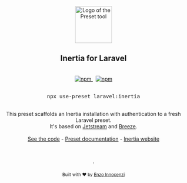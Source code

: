 <p align="center">
  <br />
  <a href="https://usepreset.dev">
    <img width="100" src="https://raw.githubusercontent.com/use-preset/cli/main/.github/assets/logo.svg" alt="Logo of the Preset tool">
  </a>
  <br />
</p>

<h2 align="center">Inertia for Laravel</h2>

<p align="center">
  <br />
  <a href="https://www.npmjs.com/package/use-preset">
    <img alt="npm" src="https://img.shields.io/npm/v/use-preset?label=preset">
  </a>
  <span>&nbsp;</span>
  <a href="https://usepreset.dev">
    <img alt="npm" src="https://img.shields.io/static/v1?label=documentation&message=read&color=0475b6">
  </a>
  <br />
  <br />
  <pre align="center">npx use-preset laravel:inertia</pre>
</p>
<br />

<div align="center">
  This preset scaffolds an Inertia installation with authentication to a fresh Laravel preset.
  <br />
  It's based on <a href="https://github.com/laravel/jetstream">Jetstream</a> and <a href="https://github.com/laravel/breeze">Breeze</a>.
  <br />
  <br />
  <a href="https://github.com/laravel-presets/inertia/blob/main/preset.ts">See the code</a> - <a href="https://usepreset.dev">Preset documentation</a> - <a href="http://inertiajs.com/">Inertia website</a>
</div>

<p align="center">
  <br />
  <br />
  ·
  <br />
  <br />
  <sub>Built with ❤︎ by <a href="https://github.com/enzoinnocenzi">Enzo Innocenzi</a>
</p>
